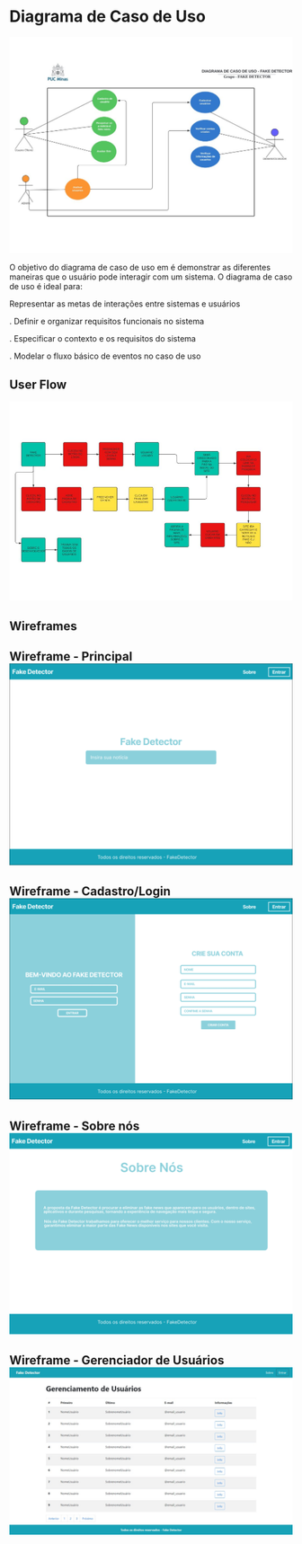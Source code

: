 
# Diagrama de Caso de Uso

![Exemplo de diagrama](img/diagrama%20.jpg)

 O objetivo do diagrama de caso de uso em é demonstrar as diferentes maneiras que o usuário pode interagir com um sistema.
 O diagrama de caso de uso é ideal para:

Representar as metas de interações entre sistemas e usuários

. Definir e organizar requisitos funcionais no sistema

. Especificar o contexto e os requisitos do sistema

. Modelar o fluxo básico de eventos no caso de uso

## User Flow

![Exemplo de UserFlow](img/userflow.jpg)

## Wireframes

## Wireframe - Principal ![Tela Principal](img/Principal.png)

## Wireframe - Cadastro/Login ![Tela Login](img/Login.png)

## Wireframe - Sobre nós ![Tela Sobre](img/Sobre.png)

## Wireframe - Gerenciador de Usuários ![Tela Gerenciador](img/Gerenciador.jpeg)


 

